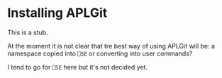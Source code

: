 # Installing APLGit

This is a stub.

At the moment it is not clear that tre best way of using APLGit will be: a namespace copied into `⎕SE` or converting into user commands?

I tend to go for `⎕SE` here but it's not decided yet.